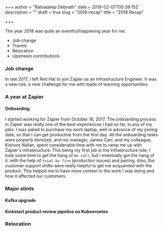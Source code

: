+++
author = "Ratnadeep Debnath"
date = 2019-02-07T05:39:15Z
description = ""
draft = true
slug = "2018-recap"
title = "2018 Recap"

+++


The year 2018 was quite an eventful/happening year for me.

- Job change
- Travels
- Relocation
- Upstream contributions


### Job change

In late 2017, I left Red Hat to join Zapier as an Infrastructure Engineer. It was a new role, a new challenge for me with loads of learning opportunities. 

### A year at Zapier

#### Onboarding

I started working for Zapier from October 16, 2017. The onboarding process in Zapier was really one of the best experiences I had so far, in any of my jobs. I was asked to purchase my work laptop, well in advance of my joining date, so that I can get productive from the first day. All the onboarding tasks were properly itemized, and my manager, James Carr, and my colleague, Kishore Nallan, spent considerable time with me to ramp me up with Zapier's infrastructure. This being my first job in the Infrastructure role, I took some time to get the hang of `On call`, but I eventually got the hang of it, with the help of `trial by fire` (production issues) and pairing. Also, the customer support shifts were really helpful to get me acquainted with the product. This helped me to have more context in the work I was doing and how it affected our customers.

### Major stints

#### Kafka upgrade

#### Kickstart product review pipeline on Kubeernetes

### Relocation

